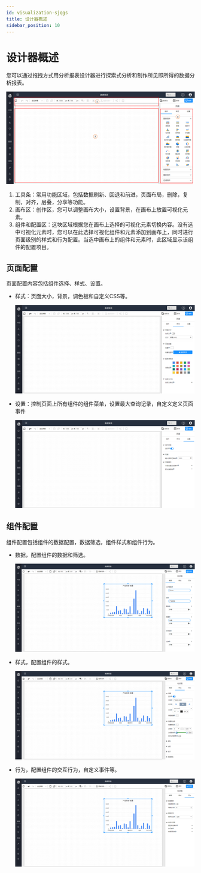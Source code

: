 ```yaml
---
id: visualization-sjqgs
title: 设计器概述
sidebar_position: 10
---
```

# 设计器概述

您可以通过拖拽方式用分析报表设计器进行探索式分析和制作所见即所得的数据分析报表。

<div align="left"><img src="../../static/img/datafor/visualizer/image-20230106211146141.png"    /></div>

1. 工具条：常用功能区域，包括数据刷新、回退和前进，页面布局，删除，复制，对齐，层叠，分享等功能。
2. 画布区：创作区，您可以调整画布大小，设置背景，在画布上放置可视化元素。
3. 组件和配置区：这块区域根据您在画布上选择的可视化元素切换内容。没有选中可视化元素时，您可以在此选择可视化组件和元素添加到画布上，同时进行页面级别的样式和行为配置。当选中画布上的组件和元素时，此区域显示该组件的配置项目。

## 页面配置

页面配置内容包括组件选择、样式、设置。

- 样式：页面大小，背景，调色板和自定义CSS等。

  <div align="left"><img src="../../static/img/datafor/visualizer/image-20230106213113783.png"    /></div>

- 设置：控制页面上所有组件的组件菜单，设置最大查询记录，自定义定义页面事件

  <div align="left"><img src="../../static/img/datafor/visualizer/image-20230106213134329.png"    /></div>

## 组件配置

组件配置包括组件的数据配置，数据筛选，组件样式和组件行为。

- 数据，配置组件的数据和筛选。

  <div align="left"><img src="../../static/img/datafor/visualizer/image-20230106213714007.png"    /></div>

- 样式，配置组件的样式。

  <div align="left"><img src="../../static/img/datafor/visualizer/image-20230106213901154.png"    /></div>

- 行为，配置组件的交互行为，自定义事件等。

  <div align="left"><img src="../../static/img/datafor/visualizer/image-20230106213917426.png"    /></div>

